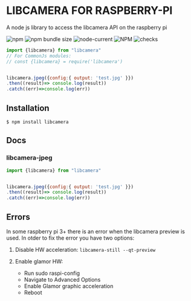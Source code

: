 # LIBCAMERA FOR RASPBERRY-PI

A node js library to access the libcamera API on the raspberry pi

![npm](https://img.shields.io/npm/v/node-libcamera)
![npm bundle size](https://img.shields.io/bundlephobia/min/node-libcamera)
![node-current](https://img.shields.io/node/v/node-libcamera)
![NPM](https://img.shields.io/npm/l/node-libcamera)
![checks](https://badgen.net/github/checks/superhussain/node-libcamera)


```js
import {libcamera} from "libcamera"
// For CommonJs modules:
// const {libcamera} = require('libcamera') 


libcamera.jpeg({config:{ output: 'test.jpg' }})
.then((result)=> console.log(result))
.catch((err)=>console.log(err))
```

## Installation

```console
$ npm install libcamera
```
## Docs

### libcamera-jpeg

```js
import {libcamera} from "libcamera"


libcamera.jpeg({config:{ output: 'test.jpg' }})
.then((result)=> console.log(result))
.catch((err)=>console.log(err))
```

## Errors

In some raspberry pi 3+ there is an error when the libcamera preview is used. In otder to fix the error you have two options:

1. Disable HW acceleration: `libcamera-still --qt-preview`
2. Enable glamor HW: 

    * Run sudo raspi-config
    * Navigate to Advanced Options
    * Enable Glamor graphic acceleration
    * Reboot

